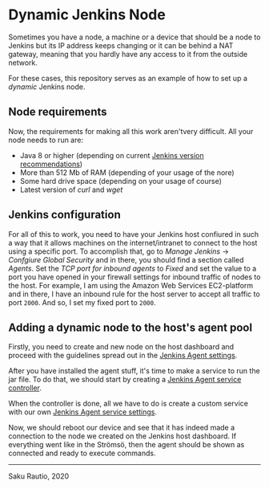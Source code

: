 # Dynamic Jenkins Node

Sometimes you have a node, a machine or a device that should be a node to Jenkins but its IP
address keeps changing or it can be behind a NAT gateway, meaning that you hardly have any
access to it from the outside network.

For these cases, this repository serves as an example of how to set up a *dynamic* Jenkins node.

## Node requirements

Now, the requirements for making all this work aren'tvery difficult. All your node needs to run
are:
  * Java 8 or higher (depending on current [Jenkins version recommendations][])
  * More than 512 Mb of RAM (depending of your usage of the nore)
  * Some hard drive space (depending on your usage of course)
  * Latest version of *curl* and *wget*

## Jenkins configuration

For all of this to work, you need to have your Jenkins host confiured in such a way that it allows
machines on the internet/intranet to connect to the host using a specific port.
To accomplish that, go to *Manage Jenkins* -> *Confgiure Global Security* and in there, you should
find a section called *Agents*. Set the *TCP port for inbound agents* to *Fixed* and set the value to a port you have opened in your firewall settings for inbound traffic of nodes to the host.
For example, I am using the Amazon Web Services EC2-platform and in there, I have an inbound rule
for the host server to accept all traffic to port `2000`. And so, I set my fixed port to `2000`.

## Adding a dynamic node to the host's agent pool

Firstly, you need to create and new node on the host dashboard and proceed with the guidelines
spread out in the [Jenkins Agent settings][].

After you have installed the agent stuff, it's time to make a service to run the jar file.
To do that, we should start by creating a [Jenkins Agent service controller][].

When the controller is done, all we have to do is create a custom service with our own
[Jenkins Agent service settings][].

Now, we should reboot our device and see that it has indeed made a connection to the node we created
on the Jenkins host dashboard. If everything went like in the Strömsö, then the agent should be
shown as connected and ready to execute commands.

---

Saku Rautio, 2020

[Jenkins version recommendations]: https://jenkins.io/doc/pipeline/tour/getting-started/#prerequisites
[Jenkins Agent settings]: usr/local/Jenkins-Agent/README.md
[Jenkins Agent service controller]: usr/local/bin/README.md
[Jenkins Agent service settings]: etc/systemd/system/README.md
